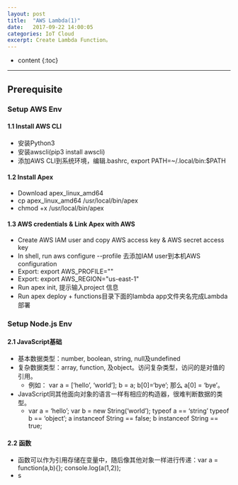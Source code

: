 ```yaml
---
layout: post
title:  "AWS Lambda(1)"
date:   2017-09-22 14:00:05
categories: IoT Cloud
excerpt: Create Lambda Function。
---
```


* content
{:toc}


---

## Prerequisite

### Setup AWS Env

#### 1.1	Install AWS CLI

- 安装Python3
- 安装awscli(pip3 install awscli)
- 添加AWS CLI到系统环境，编辑.bashrc, export PATH=~/.local/bin:$PATH	
	 
#### 1.2 Install Apex

- Download apex_linux_amd64
- cp apex_linux_amd64 /usr/local/bin/apex
- chmod +x /usr/local/bin/apex

#### 1.3 AWS credentials & Link Apex with AWS

- Create AWS IAM user and copy AWS access key & AWS secret access key
- In shell, run aws configure --profile <my-profile-name> 去添加IAM user到本机AWS configuration
- Export: export AWS_PROFILE="<my-profile-name>" 
- Export: export AWS_REGION="us-east-1"
- Run apex init, 提示输入project 信息
- Run apex deploy + functions目录下面的lambda app文件夹名完成Lambda部署


### Setup Node.js Env

#### 2.1	JavaScript基础

- 基本数据类型：number, boolean, string, null及undefined
- 复杂数据类型：array, function, 及object。访问复杂类型，访问的是对值的引用。
	- 例如： var a = [‘hello’, ‘world’]; b = a; b[0]=‘bye’; 那么 a[0] = ‘bye’。
- JavaScript同其他面向对象的语言一样有相应的构造器，很难判断数据的类型。
	- var a = ‘hello’; var b = new String(‘world’);  typeof a == ‘string’  typeof b == ‘object’; a instanceof String == false; b instanceof String == true;

#### 2.2	函数

- 函数可以作为引用存储在变量中，随后像其他对象一样进行传递：var a = function(a,b){}; console.log(a(1,2));
- s 